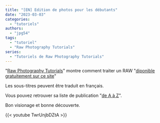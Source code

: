 ```yaml
---
title: "[EN] Edition de photos pour les débutants"
date: "2023-03-03"
categories:
  - "tutoriels"
authors:
  - "jpg54" 
tags:
  - "tutoriel"
  - "Raw Photography Tutorials"
series:
  - "Tutoriels de Raw Photography Tutorials"  
---
```

"[Raw Photography Tutorials](https://www.youtube.com/@RawPhotographyTutorials)" montre comment traiter un RAW "[diponible gratuitement sur ce site](https://www.signatureedits.com/free-raw-photos/)"

Les sous-titres peuvent être traduit en français.

Vous pouvez retrouver sa liste de publication "[de A à Z](https://www.youtube.com/playlist?list=PLEZ74wS6EMTygiT4nHq2gKwU5ZZa9Edlg)".

Bon visionage et bonne découverte.

{{< youtube TwrUnjbDZtA >}}

